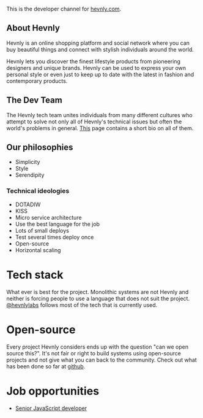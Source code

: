 This is the developer channel for [hevnly.com](https://hevnly.com).
## About Hevnly ##

Hevnly is an online shopping platform and social network where you can buy beautiful things and connect with stylish individuals around the world.

Hevnly lets you discover the finest lifestyle products from pioneering designers and unique brands. Hevnly can be used to express your own personal style or even just to keep up to date with the latest in fashion and contemporary products.

## The Dev Team ##

The Hevnly tech team unites individuals from many different cultures who attempt to solve not only all of Hevnly's technical issues but often the world's problems in general. [This](/about-us) page contains a short bio on all of them.

## Our philosophies ##

+ Simplicity
+ Style
+ Serendipity

### Technical ideologies ###

+ DOTADIW
+ KISS
+ Micro service architecture
+ Use the best language for the job
+ Lots of small deploys
+ Test several times deploy once
+ Open-source
+ Horizontal scaling

# Tech stack #

What ever is best for the project. Monolithic systems are not Hevnly and neither is forcing people to use a language that does not suit the project. [@hevnlylabs](https://twitter.com/hevnlylabs) follows most of the tech that is currently used.

# Open-source #

Every project Hevnly considers ends up with the question "can we open source this?". It's not fair or right to build systems using open-source projects and not give what you can back to the community. Check out what has been done so far at [github](https://github.com/hevnly/).

# Job opportunities #

+ [Senior JavaScript developer](jobs/snrjs/)
